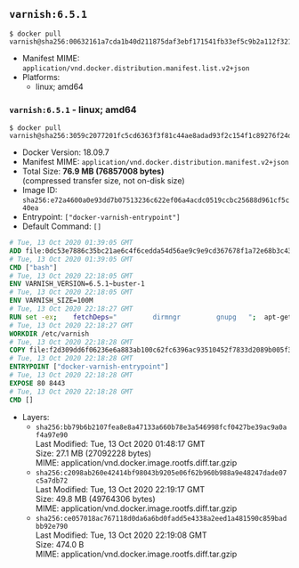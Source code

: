 ## `varnish:6.5.1`

```console
$ docker pull varnish@sha256:00632161a7cda1b40d211875daf3ebf171541fb33ef5c9b2a112f32194afe125
```

-	Manifest MIME: `application/vnd.docker.distribution.manifest.list.v2+json`
-	Platforms:
	-	linux; amd64

### `varnish:6.5.1` - linux; amd64

```console
$ docker pull varnish@sha256:3059c2077201fc5cd6363f3f81c44ae8adad93f2c154f1c89276f24d50f5ac14
```

-	Docker Version: 18.09.7
-	Manifest MIME: `application/vnd.docker.distribution.manifest.v2+json`
-	Total Size: **76.9 MB (76857008 bytes)**  
	(compressed transfer size, not on-disk size)
-	Image ID: `sha256:e72a4600a0e93dd7b07513236c622ef06a4acdc0519ccbc25688d961cf5c40ea`
-	Entrypoint: `["docker-varnish-entrypoint"]`
-	Default Command: `[]`

```dockerfile
# Tue, 13 Oct 2020 01:39:05 GMT
ADD file:0dc53e7886c35bc21ae6c4f6cedda54d56ae9c9e9cd367678f1a72e68b3c43d4 in / 
# Tue, 13 Oct 2020 01:39:05 GMT
CMD ["bash"]
# Tue, 13 Oct 2020 22:18:05 GMT
ENV VARNISH_VERSION=6.5.1~buster-1
# Tue, 13 Oct 2020 22:18:05 GMT
ENV VARNISH_SIZE=100M
# Tue, 13 Oct 2020 22:18:27 GMT
RUN set -ex; 	fetchDeps=" 		dirmngr 		gnupg 	"; 	apt-get update; 	apt-get install -y --no-install-recommends apt-transport-https ca-certificates $fetchDeps; 	key=A487F9BE81D9DF5121488CFE1C7B4E9FF149D65B; 	export GNUPGHOME="$(mktemp -d)"; 	gpg --batch --keyserver ha.pool.sks-keyservers.net --recv-keys $key; 	gpg --batch --export export $key > /etc/apt/trusted.gpg.d/varnish.gpg; 	gpgconf --kill all; 	rm -rf $GNUPGHOME; 	echo deb https://packagecloud.io/varnishcache/varnish65/debian/ buster main > /etc/apt/sources.list.d/varnish.list; 	apt-get update; 	apt-get install -y --no-install-recommends varnish=$VARNISH_VERSION; 	apt-get purge -y --auto-remove -o APT::AutoRemove::RecommendsImportant=false $fetchDeps; 	rm -rf /var/lib/apt/lists/*
# Tue, 13 Oct 2020 22:18:27 GMT
WORKDIR /etc/varnish
# Tue, 13 Oct 2020 22:18:28 GMT
COPY file:f2d309dd6f06236e6a883ab100c62fc6396ac93510452f7833d2089b005f3213 in /usr/local/bin/ 
# Tue, 13 Oct 2020 22:18:28 GMT
ENTRYPOINT ["docker-varnish-entrypoint"]
# Tue, 13 Oct 2020 22:18:28 GMT
EXPOSE 80 8443
# Tue, 13 Oct 2020 22:18:28 GMT
CMD []
```

-	Layers:
	-	`sha256:bb79b6b2107fea8e8a47133a660b78e3a546998fcf0427be39ac9a0af4a97e90`  
		Last Modified: Tue, 13 Oct 2020 01:48:17 GMT  
		Size: 27.1 MB (27092228 bytes)  
		MIME: application/vnd.docker.image.rootfs.diff.tar.gzip
	-	`sha256:c2098ab260e42414bf98043b9205e06f62b960b988a9e48247dade07c5a7db72`  
		Last Modified: Tue, 13 Oct 2020 22:19:17 GMT  
		Size: 49.8 MB (49764306 bytes)  
		MIME: application/vnd.docker.image.rootfs.diff.tar.gzip
	-	`sha256:ce057018ac767118d0da6a6bd0fadd5e4338a2eed1a481590c859badbb92e790`  
		Last Modified: Tue, 13 Oct 2020 22:19:08 GMT  
		Size: 474.0 B  
		MIME: application/vnd.docker.image.rootfs.diff.tar.gzip
